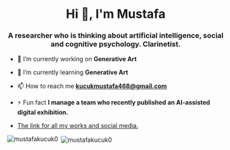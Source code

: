 <h1 align="center">Hi 👋, I'm Mustafa</h1>
<h3 align="center">A researcher who is thinking about artificial intelligence, social and cognitive psychology. Clarinetist.</h3>

- 🔭 I’m currently working on **Generative Art**

- 🌱 I’m currently learning **Generative Art**

- 📫 How to reach me **kucukmustafa468@gmail.com**

- ⚡ Fun fact **I manage a team who recently published an AI-assisted digital exhibition.**
- [The link for all my works and social media.](https://linktr.ee/mustafakucuk0)

<p><img align="left" src="https://github-readme-stats.vercel.app/api/top-langs/?username=mustafakucuk0&layout=compact&hide=html" alt="mustafakucuk0" /></p>

<p>&nbsp;<img align="center" src="https://github-readme-stats.vercel.app/api?username=mustafakucuk0&show_icons=true" alt="mustafakucuk0" /></p>


